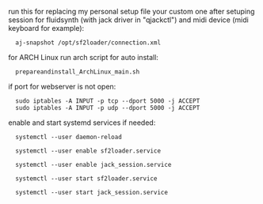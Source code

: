 run this for replacing  my personal setup file your custom one after  setuping session for fluidsynth (with jack driver in "qjackctl") and midi device (midi keyboard for example):

      aj-snapshot /opt/sf2loader/connection.xml

for ARCH Linux run arch script for auto install:

      prepareandinstall_ArchLinux_main.sh

if port for webserver is not open:
   
      sudo iptables -A INPUT -p tcp --dport 5000 -j ACCEPT
      sudo iptables -A INPUT -p udp --dport 5000 -j ACCEPT
  
  
enable and start systemd services if needed:


      systemctl --user daemon-reload

      systemctl --user enable sf2loader.service

      systemctl --user enable jack_session.service

      systemctl --user start sf2loader.service

      systemctl --user start jack_session.service


  


